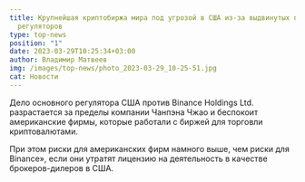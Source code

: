 ```yaml
---
title: Крупнейшая криптобиржа мира под угрозой в США из-за выдвинутых претензий
  регуляторов
type: top-news
position: "1"
date: 2023-03-29T10:25:34+03:00
author: Владимир Матвеев
img: /images/top-news/photo_2023-03-29_10-25-51.jpg
cat: Новости
---
```

Дело основного регулятора США против Binance Holdings Ltd. разрастается за пределы компании Чанпэна Чжао и беспокоит американские фирмы, которые работали с биржей для торговли криптовалютами.

При этом риски для американских фирм намного выше, чем риски для Binance», если они утратят лицензию на деятельность в качестве брокеров-дилеров в США.